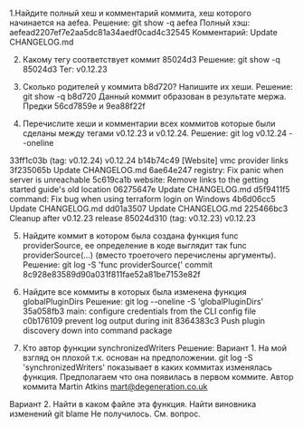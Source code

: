 1.Найдите полный хеш и комментарий коммита, хеш которого начинается на aefea.
Решение:
git show -q aefea
Полный хэш: aefead2207ef7e2aa5dc81a34aedf0cad4c32545
Комментарий: Update CHANGELOG.md

2. Какому тегу соответствует коммит 85024d3
Решение:
git show -q 85024d3
Тег: v0.12.23

3. Сколько родителей у коммита b8d720? Напишите их хеши.
Решение:
git show -q b8d720
Данный коммит образован в результате мержа. Предки 56cd7859e и 9ea88f22f

4. Перечислите хеши и комментарии всех коммитов которые были сделаны между тегами v0.12.23 и v0.12.24.
Решение:
git log v0.12.24 --oneline

33ff1c03b (tag: v0.12.24) v0.12.24
b14b74c49 [Website] vmc provider links
3f235065b Update CHANGELOG.md
6ae64e247 registry: Fix panic when server is unreachable
5c619ca1b website: Remove links to the getting started guide's old location
06275647e Update CHANGELOG.md
d5f9411f5 command: Fix bug when using terraform login on Windows
4b6d06cc5 Update CHANGELOG.md
dd01a3507 Update CHANGELOG.md
225466bc3 Cleanup after v0.12.23 release
85024d310 (tag: v0.12.23) v0.12.23

5. Найдите коммит в котором была создана функция func providerSource, ее определение в коде выглядит так func providerSource(...) (вместо троеточего перечислены аргументы).
Решение:
git log -S 'func providerSource('
commit 8c928e83589d90a031f811fae52a81be7153e82f

6. Найдите все коммиты в которых была изменена функция globalPluginDirs
Решение:
git log --oneline -S 'globalPluginDirs'
35a058fb3 main: configure credentials from the CLI config file
c0b176109 prevent log output during init
8364383c3 Push plugin discovery down into command package

7. Кто автор функции synchronizedWriters
Решение:
Вариант 1. На мой взгляд он плохой т.к. основан на предположении.
git log -S 'synchronizedWriters' показывает в каких коммитах изменялась функция. Предполагаем что она появилась в первом коммите. Автор коммита Martin Atkins <mart@degeneration.co.uk>

Вариант 2.
Найти в каком файле эта функция.
Найти виновника изменений git blame
Не получилось. См. вопрос.